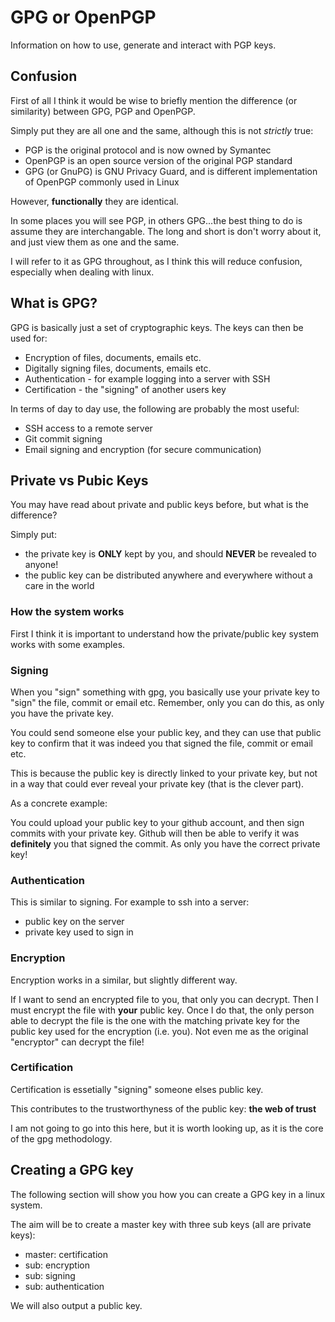 # GPG or OpenPGP

Information on how to use, generate and interact with PGP keys.

## Confusion

First of all I think it would be wise to briefly mention the difference (or similarity) between GPG, PGP and OpenPGP.

Simply put they are all one and the same, although this is not *strictly* true:

- PGP is the original protocol and is now owned by Symantec
- OpenPGP is an open source version of the original PGP standard
- GPG (or GnuPG) is GNU Privacy Guard, and is different implementation of OpenPGP commonly used in Linux

However, **functionally** they are identical.

In some places you will see PGP, in others GPG...the best thing to do is assume they are interchangable. The long and short is 
don't worry about it, and just view them as one and the same.

I will refer to it as GPG throughout, as I think this will reduce confusion, especially when dealing with linux.

## What is GPG?

GPG is basically just a set of cryptographic keys. The keys can then be used for:

- Encryption of files, documents, emails etc.
- Digitally signing files, documents, emails etc.
- Authentication - for example logging into a server with SSH
- Certification - the "signing" of another users key

In terms of day to day use, the following are probably the most useful:

- SSH access to a remote server
- Git commit signing
- Email signing and encryption (for secure communication)

## Private vs Pubic Keys

You may have read about private and public keys before, but what is the difference?

Simply put:

- the private key is **ONLY** kept by you, and should **NEVER** be revealed to anyone!
- the public key can be distributed anywhere and everywhere without a care in the world

### How the system works

First I think it is important to understand how the private/public key system works with some examples.

### Signing

When you "sign" something with gpg, you basically use your private key to "sign" the file, commit or email etc. 
Remember, only you can do this, as only you have the private key.

You could send someone else your public key, and they can use that public key to confirm that it was indeed you that
signed the file, commit or email etc.

This is because the public key is directly linked to your private key, but not in a way that could ever reveal your private key
(that is the clever part).

As a concrete example:

You could upload your public key to your github account, and then sign commits with your private key. Github will then be able to 
verify it was **definitely** you that signed the commit. As only you have the correct private key!

### Authentication

This is similar to signing. For example to ssh into a server:

- public key on the server
- private key used to sign in

### Encryption

Encryption works in a similar, but slightly different way.

If I want to send an encrypted file to you, that only you can decrypt. Then I must encrypt the file with **your** public key.
Once I do that, the only person able to decrypt the file is the one with the matching private key for the public key used for the
encryption (i.e. you). Not even me as the original "encryptor" can decrypt the file!

### Certification

Certification is essetially "signing" someone elses public key. 

This contributes to the trustworthyness of the public key: **the web of trust**

I am not going to go into this here, but it is worth looking up, as it is the core of the gpg methodology.

## Creating a GPG key

The following section will show you how you can create a GPG key in a linux system.

The aim will be to create a master key with three sub keys (all are private keys):

- master: certification
- sub: encryption
- sub: signing
- sub: authentication

We will also output a public key.